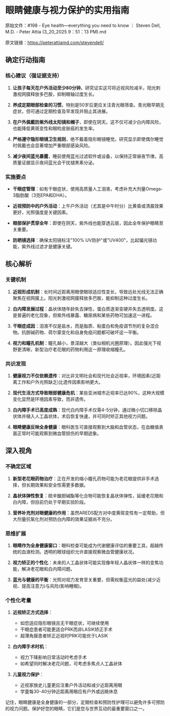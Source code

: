 # 眼睛健康与视力保护的实用指南

原始文件：#198 - Eye health—everything you need to know ｜ Steven Dell, M.D. - Peter Attia (3_20_2025 9：51：13 PM).md

原文链接：https://peterattiamd.com/stevendell/

## 确定行动指南

### 核心建议（强证据支持）

1. **让孩子每天在户外活动至少80分钟**。研究证实这可将近视风险减半，阳光刺激视网膜释放多巴胺，抑制眼轴过度生长。

2. **养成定期眼部检查的习惯**，特别是50岁后更应关注青光眼筛查。青光眼早期无症状，但可通过定期检查及早发现并阻止其进展。

3. **在户外佩戴防紫外线太阳镜和帽子**，即使在阴天。这不仅可减少白内障风险，也能降低黄斑变性和眼睑皮肤癌的发生率。

4. **严格遵守隐形眼镜卫生规则**，绝不戴着隐形眼镜睡觉。研究显示即使偶尔睡觉时佩戴也会显著增加严重眼部感染风险。

5. **减少夜间蓝光暴露**，睡前使用蓝光过滤软件或设备，以保持正常昼夜节律。高质量证据显示夜间蓝光会干扰褪黑素分泌。

### 实施要点

- **干眼症管理**：如有干眼症状，使用高质量人工泪液，考虑补充大剂量Omega-3脂肪酸（3克EPA和DHA）。

- **近视预防中的户外活动**：上午户外活动（尤其是中午时分）比黄昏或清晨效果更好，光照强度是关键因素。

- **眼部保护贯穿全年**：即使在阴天，紫外线也能穿透云层，因此全年保护眼睛至关重要。

- **防晒镜选择**：确保太阳镜标注"100% UV防护"或"UV400"，比起偏光镜功能，紫外线过滤才是健康关键。

## 核心解析

### 关键机制

1. **近视形成机制**：长时间近距离用眼使眼球适应性变长，导致远处光线无法正确聚焦在视网膜上。阳光刺激视网膜释放多巴胺，能抑制这种过度生长。

2. **白内障发展过程**：晶状体随年龄失去弹性，蛋白质逐渐变硬并失去透明度。这是普遍的老化现象，但紫外线暴露、糖尿病和某些药物可加速这一进程。

3. **干眼症成因**：泪液不仅是盐水，而是脂质、粘蛋白和免疫调节剂的复杂混合物。抗胆碱药物、荷尔蒙变化和自身免疫问题都可破坏这一平衡。

4. **视力和瞳孔机制**：瞳孔越小，景深越大（类似相机光圈原理）。因此强光下视野更清晰，新型治疗老花眼的药物利用这一原理收缩瞳孔。

### 共识发现

1. **健康视力不仅依赖遗传**：对比非文明社会和现代社会近视率，环境因素(近距离工作和户外光照缺乏)比遗传因素影响更大。

2. **现代生活方式导致眼部健康危机**：某些亚洲城市近视率已达90%，这种大规模变化显然是环境因素导致，而非遗传。

3. **白内障手术已高度成熟**：现代白内障手术仅需4-5分钟，通过微小切口移除晶状体并植入人工晶状体，术后恢复快速，并可同时矫正其他视力问题。

4. **眼睛健康反映全身健康**：眼科医生可直接观察到大脑和血管状态，在血糖值表面正常时可能观察到微血管损伤的早期迹象。

## 深入视角

### 不确定区域

1. **新型老花眼药物治疗**：正在开发的缩小瞳孔药物可能为老花眼提供非手术选择，但长期效果和安全性需更多数据。

2. **晶状体弹性恢复**：硫辛酸胆碱酯等化合物可能恢复晶状体弹性，延缓老花眼和白内障，但目前仍处于早期实验阶段。

3. **营养补充剂对眼健康的作用**：虽然AREDS配方对中度黄斑变性有一定帮助，但大剂量抗氧化剂对预防白内障的效果证据尚不充分。

### 思维扩展

1. **眼睛作为全身健康窗口**：眼科检查可能成为代谢健康评估的重要工具，超越传统的血液检测。透明的眼球组织允许直接观察微血管健康状况。

2. **视力矫正的个性化**：未来的人工晶状体可能实现像年轻人晶状体一样的变焦功能，解决老花眼和白内障问题。

3. **蓝光与健康的平衡**：光照对视力发育至关重要，但需权衡蓝光的益处(减少近视、提高注意力)与风险(影响睡眠)。

### 个性化考量

1. **近视矫正方式选择**：
   - 如您适应隐形眼镜且无干眼症状，可继续使用
   - 干眼症患者可能更适合PRK而非LASIK矫正手术
   - 超薄角膜患者矫正近视时PRK可能优于LASIK

2. **白内障手术时机**：
   - 视力下降影响日常活动时考虑手术
   - 如希望同时解决老花问题，可考虑多焦点人工晶状体

3. **儿童视力保护**：
   - 近视家族史儿童更应注重户外活动和减少近距离用眼
   - 学童每30-40分钟近距离用眼应有户外或远眺休息

记住，眼睛健康是全身健康的一部分，定期检查和预防性护理可以避免许多可预防的视力问题。保护好您的眼睛，它们是您与世界互动的最重要窗口之一。